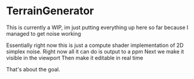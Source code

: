 # TerrainGenerator

This is currently a WIP, im just putting everything up here so far because I managed to get noise working

Essentially right now this is just a compute shader implementation of 2D simplex noise.
Right now all it can do is output to a ppm
Next we make it visible in the viewport
Then make it editable in real time

That's about the goal.

